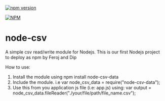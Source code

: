 [![npm version](https://badge.fury.io/js/node-csv-data.svg)](https://badge.fury.io/js/node-csv-data)

[![NPM](https://nodei.co/npm/node-csv-data.png?downloads=true&downloadRank=true&stars=true)](https://nodei.co/npm/node-csv-data/)

node-csv
========

A simple csv read/write module for Nodejs. This is our first Nodejs project to deploy as npm by Feroj and Dip


How to use:

1. Install the module using npm install node-csv-data
2. Include the module. i.e var node_csv_data = require("node-csv-data");
3. Use this from you application js file (i.e: app.js) using: var output = node_csv_data.fileReader("./your/file/path/file_name.csv");
